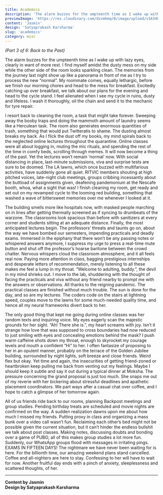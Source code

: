 ```yaml
---
title: Academics
description: 'The alarm buzzes for the umpteenth time as I wake up with lazy eyes, clearly in want of more rest. I find myself...'
previewImage: 'https://res.cloudinary.com/dzvmhmqr0/image/upload/v1634019453/Articles%20Cover%20Image/Back_to_the_Past_Academics_cxjax0.png'
content: 'Jasmin'
design: 'Satyaprakash Karsharma'
slug: 'academics'
category: misc
---
```


_(Part 3 of 6: Back to the Past)_

The alarm buzzes for the umpteenth time as I wake up with lazy eyes, clearly in want of more rest. I find myself amidst the dusty mess on my side while the other side of the room looks sparkling clean. The memories from the journey last night show up like a panorama in front of me as I try to process the new “normal”. My roommate comes, equally lethargic, before we finish our morning chores and head to the mess for breakfast. Excitedly catching up over breakfast, we talk about our plans for the evening and head to the cycle stand. I feel alienated when I see my cycle in ruins, dusty and lifeless. I wash it thoroughly, oil the chain and send it to the mechanic for tyre repair.

I resort back to cleaning the room, a task that might take forever. Sweeping away the booby traps and doing the mammoth amount of laundry seems like a Herculean task. The room also generates enormous quantities of trash, something that would put Twitteratis to shame. The dusting almost breaks my back. As I flick the dust off my books, my mind spirals back to the neglected online lectures throughout the quarantine. Online classes were all about logging in, muting the mic rituals, and spending the rest of the time in comfy beds, scrolling through memes. It will now become a thing of the past. Yet the lectures won’t remain ‘normal’ now. With social distancing in place, last-minute submissions, viva and surprise tests are sure to be doomed. The LA lawns, which once buzzed with multifarious activities, have suddenly gone all quiet. RITVIC members shouting at high pitched voices, late-night club meetings, groups cribbing incessantly about the buttload of assignments given, deafening pandemonium at the Nescafe booth, whoa, what a sight that was! I finish cleaning my room, get ready and set out on my revamped cycle to the looming red building, something that washed a wave of bittersweet memories over me whenever I looked at it.

The building smells more like hospitals now, with masked people marching on in lines after getting thermally screened as if syncing to drumbeats of the warzone. The classrooms look spacious than before with sanitizers at every corner and students sitting at an adequate distance. Finally, the most anticipated lectures begin. The professors’ threats and taunts go on, about the way we have bombed our semesters, impending practicals and deadly exams. Immersed in the epiphany that there won’t be any passing notes or whispered answers anymore, I suppress my urge to press a real-time mute button and shut off the professor’s hoarse baritone between the crowd chatter. Nervous whispers cloud the classroom atmosphere, and it all feels real now. Paying more attention in class, bagging prestigious internships and desperate letters of recommendation, merely listening to all these makes me feel a lump in my throat. ”Welcome to adulting, buddy.”, the devil in my mind shrieks out. I move to the lab, shuddering with the thought of facing the practicals and viva without any friend nearby to prompt me with the answers or observations. All thanks to the reigning pandemic. The practical classes are finished without much trouble. The sun is done for the day, and so are my lectures. The coders code on the stairs at lightning speed, couples move to the lawns for some much-needed quality time, and hence all my neural frameworks divert back to her.

The only good thing that kept me going during online classes was her random texts and inquiring voice. My eyes eagerly scan the majestic grounds for her sight. “Ah! There she is.”, my heart screams with joy. Isn’t it strange how love that was supposed to cross boundaries had now reduced to just smiling with eyes and concealing emotions behind the mask? I push warm caffeine shots down my throat, enough to skyrocket my courage levels and mouth a confident “Hi” to her. I often fantasize of proposing to her in an opulent manner, probably on the terrace of the Golden Jubilee building, surrounded by night lights, soft breeze and close friends. Weird flex but okay. Yet time and again, the insecurities of getting friend-zoned or heartbroken keep pulling me back from venting out my feelings. Maybe I should keep it subtle and say it out during a typical dinner at Moksha. The pressure concerning the grand proposal is just too much. She snaps me out of my reverie with her bickering about stressful deadlines and apathetic placement coordinators. We part ways after a casual chat over coffee, and I hope to catch a glimpse of her tomorrow again.

All of us friends ride back to our rooms, planning Backpost meetings and group studies. Pending birthday treats are scheduled and movie nights are confirmed on the way. A sudden realization dawns upon me about how much I missed my friends. Putting proxy in class and organizing a mass bunk over a video call wasn’t fun. Reclaiming each other’s bed might not be possible given the current situation, but it can’t hinder the endless bullshit we talk about post classes. Making notes, discussing doubts and bonding over a game of PUBG; all of this makes group studies a lot more fun. Suddenly, our WhatsApp groups flood with messages in irritating pings. EXAMS IN FIFTEEN DAYS! The nightmare we have never been waiting for is here. For the billionth time, our amazing weekend plans stand cancelled. Coffee and all-nighters are here to stay. Confessing to her will have to wait for now. Another fruitful day ends with a pinch of anxiety, sleeplessness and scattered thoughts, of her.

---

**Content by Jasmin** <br>
**Design by Satyaprakash Karsharma**
